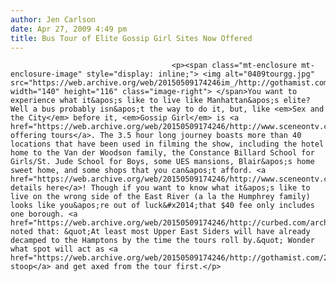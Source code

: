 ```yaml
---
author: Jen Carlson
date: Apr 27, 2009 4:49 pm
title: Bus Tour of Elite Gossip Girl Sites Now Offered
---
```


	
										<p><span class="mt-enclosure mt-enclosure-image" style="display: inline;"> <img alt="0409tourgg.jpg" src="https://web.archive.org/web/20150509174246im_/http://gothamist.com/attachments/arts_jen/0409tourgg.jpg" width="140" height="116" class="image-right"> </span>You want to experience what it&apos;s like to live like Manhattan&apos;s elite? Well a bus probably isn&apos;t the way to do it, but, like <em>Sex and the City</em> before it, <em>Gossip Girl</em> is <a href="https://web.archive.org/web/20150509174246/http://www.sceneontv.com/tour.php/gossipgirl/">now offering tours</a>. The 3.5 hour long journey boasts more than 40 locations that have been used in filming the show, including the hotel home to the Van der Woodson family, the Constance Billard School for Girls/St. Jude School for Boys, some UES mansions, Blair&apos;s home sweet home, and some shops that you can&apos;t afford. <a href="https://web.archive.org/web/20150509174246/http://www.sceneontv.com/tour.php/gossipgirl/">More details here</a>! Though if you want to know what it&apos;s like to live on the wrong side of the East River (a la the Humphrey family) looks like you&apos;re out of luck&#x2014;that $40 fee only includes one borough. <a href="https://web.archive.org/web/20150509174246/http://curbed.com/archives/2009/04/22/spotted_gossip_girlloving_tourists_invading_the_ues_xoxo.php">Curbed</a> noted that: &quot;At least most Upper East Siders will have already decamped to the Hamptons by the time the tours roll by.&quot; Wonder what spot will act as <a href="https://web.archive.org/web/20150509174246/http://gothamist.com/2008/07/25/no_more_stoop_on_the_sex_tour.php">Carrie&apos;s stoop</a> and get axed from the tour first.</p>					
										
									
				